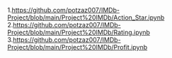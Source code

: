  1.https://github.com/potzaz007/IMDb-Project/blob/main/Project%20IMDb/Action_Star.ipynb
 2.https://github.com/potzaz007/IMDb-Project/blob/main/Project%20IMDb/Rating.ipynb
 3.https://github.com/potzaz007/IMDb-Project/blob/main/Project%20IMDb/Profit.ipynb
